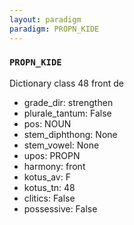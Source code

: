 ```yaml
---
layout: paradigm
paradigm: PROPN_KIDE
---
```

### ` PROPN_KIDE `

Dictionary class 48 front de
* grade_dir: strengthen
* plurale_tantum: False
* pos: NOUN
* stem_diphthong: None
* stem_vowel: None
* upos: PROPN
* harmony: front
* kotus_av: F
* kotus_tn: 48
* clitics: False
* possessive: False
